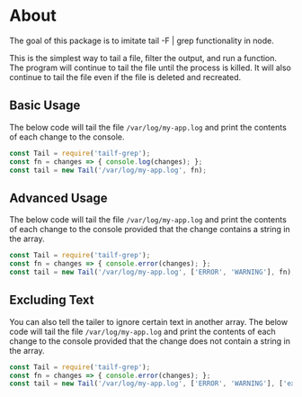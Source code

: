 # About
The goal of this package is to imitate tail -F | grep functionality in node.

This is the simplest way to tail a file, filter the output, and run a function. The program will continue to tail the file until the process is killed. It will also continue to tail the file even if the file is deleted and recreated.

## Basic Usage
The below code will tail the file `/var/log/my-app.log` and print the contents of each change to the console.

```js
const Tail = require('tailf-grep');
const fn = changes => { console.log(changes); };
const tail = new Tail('/var/log/my-app.log', fn);
```

## Advanced Usage
The below code will tail the file `/var/log/my-app.log` and print the contents of each change to the console provided that the change contains a string in the array.

```js
const Tail = require('tailf-grep');
const fn = changes => { console.error(changes); };
const tail = new Tail('/var/log/my-app.log', ['ERROR', 'WARNING'], fn);
```

## Excluding Text
You can also tell the tailer to ignore certain text in another array. The below code will tail the file `/var/log/my-app.log` and print the contents of each change to the console provided that the change does not contain a string in the array.

```js
const Tail = require('tailf-grep');
const fn = changes => { console.error(changes); };
const tail = new Tail('/var/log/my-app.log', ['ERROR', 'WARNING'], ['exclude me', 'definitely don\'t report me'], fn);
```
